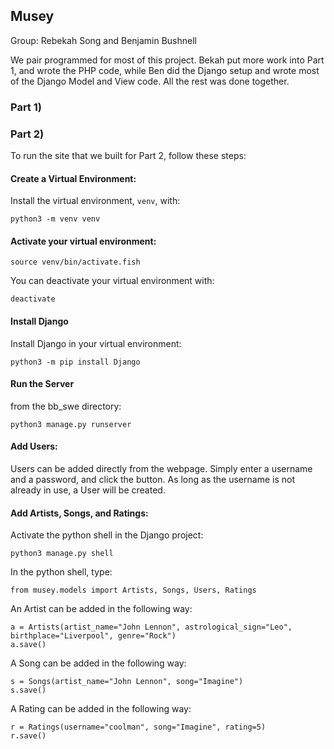 ## Musey

Group: Rebekah Song and Benjamin Bushnell

We pair programmed for most of this project.
Bekah put more work into Part 1, and wrote the PHP code,
while Ben did the Django setup and wrote most of the 
Django Model and View code. All the rest was done together.

### Part 1)




### Part 2)

To run the site that we built for Part 2, follow these steps:

#### Create a Virtual Environment:

Install the virtual environment, `venv`, with:

```shell
python3 -m venv venv
```

#### Activate your virtual environment:  

```shell
source venv/bin/activate.fish  
```

You can deactivate your virtual environment with:

```shell
deactivate
```

#### Install Django

Install Django in your virtual environment:

```shell
python3 -m pip install Django
```

#### Run the Server

from the bb_swe directory:

```shell
python3 manage.py runserver
```

#### Add Users:
Users can be added directly from the webpage. 
Simply enter a username and a password, and click the button.
As long as the username is not already in use, a User will be created.

#### Add Artists, Songs, and Ratings:

Activate the python shell in the Django project:
```shell
python3 manage.py shell
```
In the python shell, 
type:
```shell
from musey.models import Artists, Songs, Users, Ratings
```

An Artist can be added in the following way:
```shell
a = Artists(artist_name="John Lennon", astrological_sign="Leo", birthplace="Liverpool", genre="Rock")
a.save()
```

A Song can be added in the following way:
```shell
s = Songs(artist_name="John Lennon", song="Imagine")
s.save()
```

A Rating can be added in the following way:
```shell
r = Ratings(username="coolman", song="Imagine", rating=5)
r.save()
```


